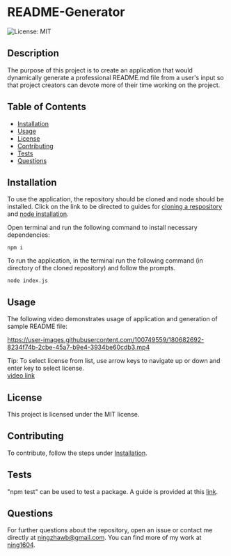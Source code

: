 # README-Generator
![License: MIT](https://img.shields.io/badge/License-MIT-green)
## Description
The purpose of this project is to create an application that would dynamically generate a professional README.md file from a user's input so that project creators can devote more of their time working on the project.

## Table of Contents
- [Installation](#installation)
- [Usage](#usage)
- [License](#license)
- [Contributing](#contributing)
- [Tests](#tests)
- [Questions](#questions)

## Installation
To use the application, the repository should be cloned and node should be installed. Click on the link to be directed to guides for [cloning a respository](https://docs.github.com/en/repositories/creating-and-managing-repositories/cloning-a-repository) and [node installation](https://nodejs.org/en/download/).<br />

Open terminal and run the following command to install necessary dependencies:
```
npm i
```
To run the application, in the terminal run the following command (in directory of the cloned repository) and follow the prompts.
```
node index.js
```


## Usage
The following video demonstrates usage of application and generation of sample README file:<br />

https://user-images.githubusercontent.com/100749559/180682692-8234f74b-2cbe-45a7-b9e4-3934be60cdb3.mp4

Tip: To select license from list, use arrow keys to navigate up or down and enter key to select license.<br />
[video link](https://drive.google.com/file/d/1Az7RRqPaKWCpkeWOndkJbfujLFDh_Jvm/view)

## License
This project is licensed under the MIT license.

## Contributing
To contribute, follow the steps under [Installation](#installation).

## Tests
"npm test" can be used to test a package. A guide is provided at this [link](https://docs.npmjs.com/cli/v8/commands/npm-test).

## Questions
For further questions about the repository, open an issue or contact me directly at [ningzhawb@gmail.com](mailto:ningzhawb@gmail.com). You can find more of my work at [ning1604](https://github.com/ning1604?tab=repositories).
